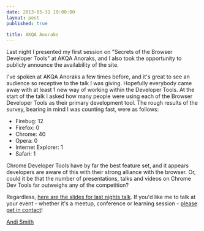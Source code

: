 ```yaml
---
date: 2013-05-31 19:00:00
layout: post
published: true

title: AKQA Anoraks
---
```


<p>Last night I presented my first session on "Secrets of the Browser Developer Tools" at AKQA Anoraks, and I also took the opportunity to publicly announce the availability of the site.</p>

<p>I've spoken at AKQA Anoraks a few times before, and it's great to see an audience so receptive to the talk I was giving. Hopefully everybody came away with at least 1 new way of working within the Developer Tools. At the start of the talk I asked how many people were using each of the Browser Developer Tools as their primary development tool. The rough results of the survey, bearing in mind I was counting fast, were as follows:</p>

<ul>
    <li>Firebug: 12</li>
    <li>Firefox: 0</li>
    <li>Chrome: 40</li>
    <li>Opera: 0</li>
    <li>Internet Explorer: 1</li>
    <li>Safari: 1</li>
</ul>

<p>Chrome Developer Tools have by far the best feature set, and it appears developers are aware of this with their strong alliance with the browser. Or, could it be that the number of presentations, talks and videos on Chrome Dev Tools far outweighs any of the competition?</p>

<p>Regardless, <a href="http://andi.so/dtspaa" target="_blank">here are the slides for last nights talk</a>. If you'd like me to talk at your event - whether it's a meetup, conference or learning session - <a href="http://www.andismith.com/contact" target="_blank">please get in contact</a>!</p>

<p><a href="http://www.twitter.com/andismith">Andi Smith</a.</p>